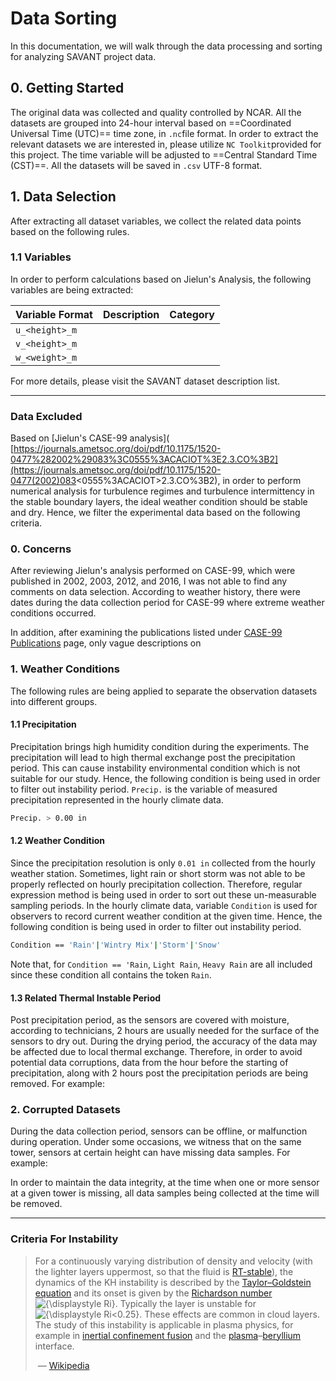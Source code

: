 # Data Sorting

In this documentation, we will walk through the data processing and sorting for analyzing SAVANT project data.

## 0. Getting Started

The original data was collected and quality controlled by NCAR. All the datasets are grouped into 24-hour interval based on ==Coordinated Universal Time (UTC)== time zone, in `.nc`file format. In order to extract the relevant datasets we are interested in, please utilize `NC Toolkit`provided for this project. The time variable will be adjusted to ==Central Standard Time (CST)==. All the datasets will be saved in `.csv` UTF-8 format.

## 1. Data Selection

After extracting all dataset variables, we collect the related data points based on the following rules.

### 1.1 Variables

In order to perform calculations based on Jielun's Analysis, the following variables are being extracted:

| Variable Format | Description | Category |
| --------------- | ----------- | -------- |
| `u_<height>_m`  |             |          |
| `v_<height>_m`  |             |          |
| `w_<weight>_m`  |             |          |

For more details, please visit the SAVANT dataset description list.



---

### Data Excluded

Based on [Jielun's CASE-99 analysis]( [https://journals.ametsoc.org/doi/pdf/10.1175/1520-0477%282002%29083%3C0555%3ACACIOT%3E2.3.CO%3B2](https://journals.ametsoc.org/doi/pdf/10.1175/1520-0477(2002)083<0555%3ACACIOT>2.3.CO%3B2), in order to perform numerical analysis for turbulence regimes and turbulence intermittency in the stable boundary layers, the ideal weather condition should be stable and dry. Hence, we filter the experimental data based on the following criteria.

### 0. Concerns

After reviewing Jielun's analysis performed on CASE-99, which were published in 2002, 2003, 2012, and 2016, I was not able to find any comments on data selection. According to weather history, there were dates during the data collection period for CASE-99 where extreme weather conditions occurred. 

In addition, after examining the publications listed under [CASE-99 Publications](https://www.eol.ucar.edu/node/387/publications) page, only vague descriptions on 

### 1. Weather Conditions

The following rules are being applied to separate the observation datasets into different groups.

#### 1.1 Precipitation

Precipitation brings high humidity condition during the experiments. The precipitation will lead to high thermal exchange post the precipitation period. This can cause instability environmental condition which is not suitable for our study. Hence, the following condition is being used in order to filter out instability period. `Precip.` is the variable of measured precipitation represented in the hourly climate data.

```bash
Precip. > 0.00 in
```

#### 1.2 Weather Condition

Since the precipitation resolution is only `0.01 in` collected from the hourly weather station. Sometimes, light rain or short storm was not able to be properly reflected on hourly precipitation collection. Therefore, regular expression method is being used in order to sort out these un-measurable sampling periods. In the hourly climate data, variable `Condition` is used for observers to record current weather condition at the given time. Hence, the following condition is being used in order to filter out instability period.

```bash
Condition == 'Rain'|'Wintry Mix'|'Storm'|'Snow'
```

Note that, for `Condition == 'Rain`, `Light Rain`, `Heavy Rain` are all included since these condition all contains the token `Rain`.

#### 1.3 Related Thermal Instable Period

Post precipitation period, as the sensors are covered with moisture, according to technicians, 2 hours are usually needed for the surface of the sensors to dry out. During the drying period, the accuracy of the data may be affected due to local thermal exchange. Therefore, in order to avoid potential data corruptions, data from the hour before the starting of precipitation, along with 2 hours post the precipitation periods are being removed. For example:

<Insert a picture of the workbook to illustrate it.>

### 2. Corrupted Datasets

During the data collection period, sensors can be offline, or malfunction during operation. Under some occasions, we witness that on the same tower, sensors at certain height can have missing data samples. For example:

<Insert a picture of the workbook to illustrate it.>

In order to maintain the data integrity, at the time when one or more sensor at a given tower is missing, all data samples being collected at the time will be removed.







---

### Criteria For Instability

>  For a continuously varying distribution of density and velocity (with the lighter layers uppermost, so that the fluid is [RT-stable](https://en.wikipedia.org/wiki/Rayleigh–Taylor_instability)), the dynamics of the KH instability is described by the [Taylor–Goldstein equation](https://en.wikipedia.org/wiki/Taylor–Goldstein_equation) and its onset is given by the [Richardson number](https://en.wikipedia.org/wiki/Richardson_number)![{\displaystyle Ri}](https://wikimedia.org/api/rest_v1/media/math/render/svg/0b39e6e2306008a61f3bc93256aab0ac596c87d1). Typically the layer is unstable for![{\displaystyle Ri<0.25}](https://wikimedia.org/api/rest_v1/media/math/render/svg/a4ba4043e62c448a1289ae8be7d05ea99d7cadab). These effects are common in cloud layers. The study of this instability is applicable in plasma physics, for example in [inertial confinement fusion](https://en.wikipedia.org/wiki/Inertial_confinement_fusion) and the [plasma](https://en.wikipedia.org/wiki/Plasma_(physics))–[beryllium](https://en.wikipedia.org/wiki/Beryllium) interface.
>
> ​																																																													— [Wikipedia]( [https://en.wikipedia.org/wiki/Kelvin%E2%80%93Helmholtz_instability](https://en.wikipedia.org/wiki/Kelvin–Helmholtz_instability) )

